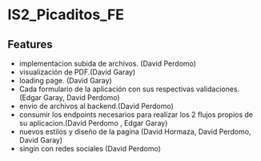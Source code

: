 # IS2_Picaditos_FE

 
 ## Features
 
* implementacion subida de archivos. (David Perdomo)
* visualización de PDF.(David Garay)
* loading page. (David Garay)
* Cada formulario de la aplicación con sus respectivas validaciones.(Edgar Garay, David Perdomo)
* envio de archivos al backend.(David Perdomo)
* consumir los endpoints necesarios para realizar los 2 flujos propios de su aplicacion.(David Perdomo , Edgar Garay)
* nuevos estilos y diseño de la pagina (David Hormaza, David Perdomo, David Garay)
* singin con redes sociales (David Perdomo)


